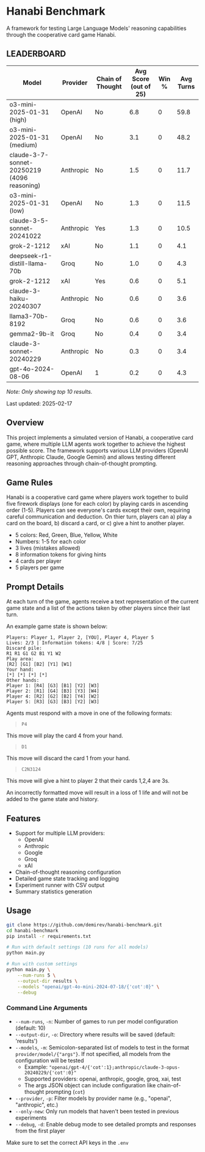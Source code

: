 # Hanabi Benchmark

A framework for testing Large Language Models' reasoning capabilities through the cooperative card game Hanabi.

## LEADERBOARD
| Model | Provider | Chain of Thought | Avg Score (out of 25) | Win % | Avg Turns |
|-------|----------|------------------|----------------------|--------|------------|
| o3-mini-2025-01-31 (high) | OpenAI | No | 6.8 | 0 | 59.8 |
| o3-mini-2025-01-31 (medium) | OpenAI | No | 3.1 | 0 | 48.2 |
| claude-3-7-sonnet-20250219 (4096 reasoning) | Anthropic | No | 1.5 | 0 | 11.7 |
| o3-mini-2025-01-31 (low) | OpenAI | No | 1.3 | 0 | 11.5 |
| claude-3-5-sonnet-20241022 | Anthropic | Yes | 1.3 | 0 | 10.5 |
| grok-2-1212 | xAI | No | 1.1 | 0 | 4.1 |
| deepseek-r1-distill-llama-70b | Groq | No | 1.0 | 0 | 4.3 |
| grok-2-1212 | xAI | Yes | 0.6 | 0 | 5.1 |
| claude-3-haiku-20240307 | Anthropic | No | 0.6 | 0 | 3.6 |
| llama3-70b-8192 | Groq | No | 0.6 | 0 | 3.6 |
| gemma2-9b-it | Groq | No | 0.4 | 0 | 3.4 |
| claude-3-sonnet-20240229 | Anthropic | No | 0.3 | 0 | 3.4 |
| gpt-4o-2024-08-06 | OpenAI | 1 | 0.2 | 0 | 4.3 |

*Note: Only showing top 10 results.*

Last updated: 2025-02-17

## Overview

This project implements a simulated version of Hanabi, a cooperative card game, where multiple LLM agents work together to achieve the highest possible score. The framework supports various LLM providers (OpenAI GPT, Anthropic Claude, Google Gemini) and allows testing different reasoning approaches through chain-of-thought prompting.

## Game Rules

Hanabi is a cooperative card game where players work together to build five firework displays (one for each color) by playing cards in ascending order (1-5). Players can see everyone's cards except their own, requiring careful communication and deduction. On thier turn, players can a) play a card on the board, b) discard a card, or c) give a hint to another player.

- 5 colors: Red, Green, Blue, Yellow, White
- Numbers: 1-5 for each color
- 3 lives (mistakes allowed)
- 8 information tokens for giving hints
- 4 cards per player
- 5 players per game

## Prompt Details

At each turn of the game, agents receive a text representation of the current game state and a list of the actions taken by other players since their last turn.

An example game state is shown below:

```
Players: Player 1, Player 2, [YOU], Player 4, Player 5
Lives: 2/3 | Information tokens: 4/8 | Score: 7/25
Discard pile:
R1 R1 G1 G2 B1 Y1 W2
Play area:
[R2] [G1] [B2] [Y1] [W1]
Your hand:
[*] [*] [*] [*]
Other hands:
Player 1: [R4] [G3] [B1] [Y2] [W3]
Player 2: [R1] [G4] [B3] [Y3] [W4]
Player 4: [R2] [G2] [B2] [Y4] [W2]
Player 5: [R3] [G3] [B3] [Y2] [W3]
```

Agents must respond with a move in one of the following formats:

> `P4`

This move will play the card 4 from your hand.

> `D1`

This move will discard the card 1 from your hand.

> `C2N3124`

This move will give a hint to player 2 that their cards 1,2,4 are 3s.

An incorrectly formatted move will result in a loss of 1 life and will not be added to the game state and history.

## Features

- Support for multiple LLM providers:
  - OpenAI 
  - Anthropic 
  - Google
  - Groq
  - xAI
- Chain-of-thought reasoning configuration
- Detailed game state tracking and logging
- Experiment runner with CSV output
- Summary statistics generation

## Usage

```bash
git clone https://github.com/demirev/hanabi-benchmark.git
cd hanabi-benchmark
pip install -r requirements.txt

# Run with default settings (10 runs for all models)
python main.py

# Run with custom settings
python main.py \
    --num-runs 5 \
    --output-dir results \
    --models "openai/gpt-4o-mini-2024-07-18/{'cot':0}" \
    --debug
```

### Command Line Arguments

- `--num-runs`, `-n`: Number of games to run per model configuration (default: 10)
- `--output-dir`, `-o`: Directory where results will be saved (default: 'results')
- `--models`, `-m`: Semicolon-separated list of models to test in the format `provider/model/{"args"}`. If not specified, all models from the configuration will be tested
  - Example: `"openai/gpt-4/{'cot':1};anthropic/claude-3-opus-20240229/{'cot':0}"`
  - Supported providers: openai, anthropic, google, groq, xai, test
  - The args JSON object can include configuration like chain-of-thought prompting (`cot`)
- `--provider`, `-p`: Filter models by provider name (e.g., "openai", "anthropic", etc.)
- `--only-new`: Only run models that haven't been tested in previous experiments
- `--debug`, `-d`: Enable debug mode to see detailed prompts and responses from the first player

Make sure to set the correct API keys in the `.env`